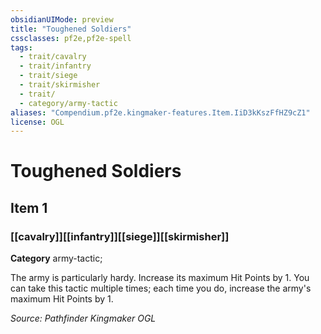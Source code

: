 ```yaml
---
obsidianUIMode: preview
title: "Toughened Soldiers"
cssclasses: pf2e,pf2e-spell
tags:
  - trait/cavalry
  - trait/infantry
  - trait/siege
  - trait/skirmisher
  - trait/
  - category/army-tactic
aliases: "Compendium.pf2e.kingmaker-features.Item.IiD3kKszFfHZ9cZ1"
license: OGL
---
```

# Toughened Soldiers
## Item 1
### [[cavalry]][[infantry]][[siege]][[skirmisher]]

**Category** army-tactic; 




The army is particularly hardy. Increase its maximum Hit Points by 1. You can take this tactic multiple times; each time you do, increase the army's maximum Hit Points by 1.

*Source: Pathfinder Kingmaker*
*OGL*